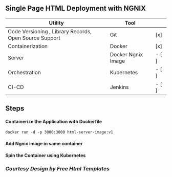 ## Single Page HTML Deployment with NGNIX



| Utility | Tool |  |
| ------------- | ------------- | ------------- |
| Code Versioning , Library Records, Open Source Support | Git | [x] |
| Containerization | Docker | [x]  |
| Server| Docker Ngnix Image | - [ ] |
| Orchestration | Kubernetes | - [ ] |
| CI-CD|Jenkins | - [ ] |

## Steps 
 #### Containerize the Application with Dockerfile 
    docker run -d -p 3000:3000 html-server-image:v1
 #### Add Ngnix image in same container
 #### Spin the Container using Kubernetes

### ***Courtesy Design by Free Html Templates***